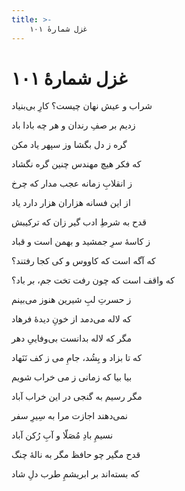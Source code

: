 ```yaml
---
title: >-
    غزل شمارهٔ ۱۰۱
---
```

# غزل شمارهٔ ۱۰۱

<div class="b" id="bn1"><div class="m1"><p>شراب و عیش نهان چیست؟ کارِ بی‌بنیاد</p></div>
<div class="m2"><p>زدیم بر صفِ رندان و هر چه بادا باد</p></div></div>
<div class="b" id="bn2"><div class="m1"><p>گره ز دل بگشا وز سپهر یاد مکن</p></div>
<div class="m2"><p>که فکر هیچ مهندس چنین گره نگشاد</p></div></div>
<div class="b" id="bn3"><div class="m1"><p>ز انقلابِ زمانه عجب مدار که چرخ</p></div>
<div class="m2"><p>از این فسانه هزاران هزار دارد یاد</p></div></div>
<div class="b" id="bn4"><div class="m1"><p>قدح به شرطِ ادب گیر زان که ترکیبش</p></div>
<div class="m2"><p>ز کاسهٔ سرِ جمشید و بهمن است و قباد</p></div></div>
<div class="b" id="bn5"><div class="m1"><p>که آگه است که کاووس و کی کجا رفتند؟</p></div>
<div class="m2"><p>که واقف است که چون رفت تخت جم، بر باد؟</p></div></div>
<div class="b" id="bn6"><div class="m1"><p>ز حسرتِ لبِ شیرین هنوز می‌بینم</p></div>
<div class="m2"><p>که لاله می‌دمد از خونِ دیدهٔ فرهاد</p></div></div>
<div class="b" id="bn7"><div class="m1"><p>مگر که لاله بدانست بی‌وفاییِ دهر</p></div>
<div class="m2"><p>که تا بزاد و بِشُد، جامِ می ز کف نَنَهاد</p></div></div>
<div class="b" id="bn8"><div class="m1"><p>بیا بیا که زمانی ز می خراب شویم</p></div>
<div class="m2"><p>مگر رسیم به گنجی در این خراب آباد</p></div></div>
<div class="b" id="bn9"><div class="m1"><p>نمی‌دهند اجازت مرا به سِیرِ سفر</p></div>
<div class="m2"><p>نسیمِ بادِ مُصَلّا و آبِ رُکن آباد</p></div></div>
<div class="b" id="bn10"><div class="m1"><p>قدح مگیر چو حافظ مگر به نالهٔ چنگ</p></div>
<div class="m2"><p>که بسته‌اند بر ابریشمِ طرب دلِ شاد</p></div></div>